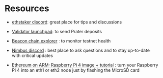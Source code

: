 # Resources

 - [ethstaker discord](https://discord.com/invite/e84CFep): great place for tips and discussions

 - [Validator launchpad](https://prater.launchpad.ethereum.org): to send Prater deposits

 - [Beacon chain explorer](https://pyrmont.beaconcha.in/) : to monitor testnet health

 - [Nimbus discord](https://discord.com/invite/XRxWahP) : best place to ask questions and to stay up-to-date with critical updates

 - [Ethereum on ARM: Raspberry Pi 4 image + tutorial](https://www.reddit.com/r/ethereum/comments/gf3nhg/ethereum_on_arm_raspberry_pi_4_images_release/) : turn your Raspberry Pi 4 into an eth1 or eth2 node just by flashing the MicroSD card

